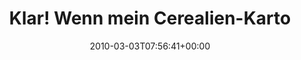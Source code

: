 ---
retweeted: false
source: <a href="http://www.apparentsoft.com/socialite" rel="nofollow">Socialite.app</a>
entities:
  hashtags: []
  symbols: []
  user_mentions: []
  urls: []
display_text_range:
- '0'
- '116'
favorite_count: '0'
id_str: '9915265098'
truncated: false
retweet_count: '0'
id: '9915265098'
created_at: Wed Mar 03 07:56:41 +0000 2010
favorited: false
full_text: Klar! Wenn mein Cerealien-Karton das von mir verlangt, dann schick ich
  doch auch eine SMS mit »TRESOR« an die 88044.
lang: de
tags:
- pesos:twitter
date: '2010-03-03T07:56:41+00:00'
src: https://twitter.com/bascht/status/9915265098
original_url: https://twitter.com/bascht/status/9915265098
type: twitter_tweet
text: Klar! Wenn mein Cerealien-Karton das von mir verlangt, dann schick ich doch
  auch eine SMS mit »TRESOR« an die 88044.
title: Klar! Wenn mein Cerealien-Karto

---
